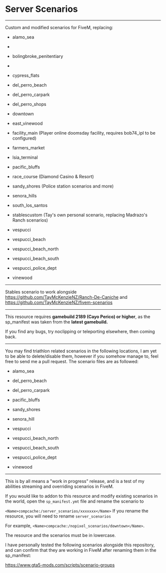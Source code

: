 # Server Scenarios

----------

Custom and modified scenarios for FiveM, replacing:

* alamo_sea
* 
* bolingbroke_penitentiary
* 
* cypress_flats

* del_perro_beach

* del_perro_carpark

* del_perro_shops

* downtown

* east_vinewood

* facility_main (Player online doomsday facility, requires bob74_ipl to be configured)

* farmers_market

* lsia_terminal

* pacific_bluffs

* race_course (Diamond Casino & Resort)

* sandy_shores (Police station scenarios and more)

* senora_hills

* south_los_santos

* stablescustom (Tay's own personal scenario, replacing Madrazo's Ranch scenarios)

* vespucci

* vespucci_beach

* vespucci_beach_north

* vespucci_beach_south

* vespucci_police_dept

* vinewood


----------

Stables scenario to work alongside https://github.com/TayMcKenzieNZ/Ranch-De-Caniche and https://github.com/TayMcKenzieNZ/fivem-scenarios

----------

This resource requires **gamebuild 2189 (Cayo Perico) or higher**, as the sp_manifest was taken from the **latest gamebuild.**

If you find any bugs, try noclipping or teleporting elsewhere, then coming back.

----------

You may find triathlon related scenarios in the following locations, I am yet to be able to delete/disable them, however if you somehow manage to, feel free to send me a pull request. The scenario files are as followed:

* alamo_sea

* del_perro_beach

* del_perro_carpark

* pacific_bluffs

* sandy_shores

* senora_hill

* vespucci

* vespucci_beach_north

* vespucci_beach_south

* vespucci_police_dept

* vinewood

----------


This is by all means a "work in progress" release, and is a test of my abilities streaming and overriding scenarios in FiveM.

If you would like to addon to this resource and modify existing scenarios in the world, open the `sp_manifest.ymt` file and rename the scenario to

`<Name>compcache:/server_scenarios/xxxxxxx</Name>` If you rename the resource, you will need to rename `server_scenarios`

For example, `<Name>compcache:/nopixel_scenarios/downtown</Name>`.


The resource and the scenarios must be in lowercase.

I have personally tested the following scenarios alongside this repository, and can confirm that they are working in FiveM after renaming them in the sp_manifest:

https://www.gta5-mods.com/scripts/scenario-groups



